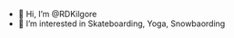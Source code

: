 - 👋 Hi, I’m @RDKilgore
- 👀 I’m interested in Skateboarding, Yoga, Snowbaording

<!---
RDKilgore/RDKilgore is a ✨ special ✨ repository because its `README.md` (this file) appears on your GitHub profile.
You can click the Preview link to take a look at your changes.
--->
